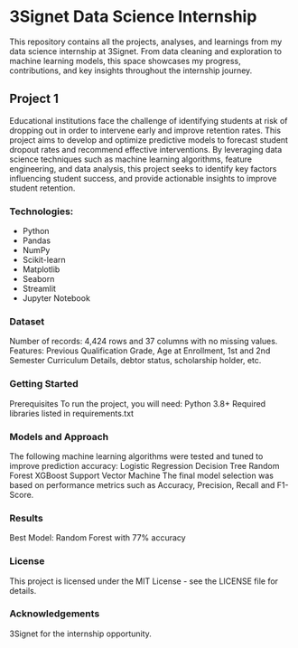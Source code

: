 # 3Signet Data Science Internship
This repository contains all the projects, analyses, and learnings from my data science internship at 3Signet. From data cleaning and exploration to machine learning models, this space showcases my progress, contributions, and key insights throughout the internship journey.
## Project 1
Educational institutions face the challenge of identifying students at risk of dropping out in order to intervene early and improve retention rates. This project aims to develop and optimize predictive models to forecast student dropout rates and recommend effective interventions. By leveraging data science techniques such as machine learning algorithms, feature engineering, and data analysis, this project seeks to identify key factors influencing student success, and provide actionable insights to improve student retention.
### Technologies:
- Python
- Pandas
- NumPy
- Scikit-learn
- Matplotlib
- Seaborn
- Streamlit
- Jupyter Notebook
### Dataset
Number of records: 4,424 rows and 37 columns with no missing values.
Features: Previous Qualification Grade, Age at Enrollment, 1st and 2nd Semester Curriculum Details, debtor status, scholarship holder, etc.
### Getting Started
Prerequisites
To run the project, you will need:
Python 3.8+
Required libraries listed in requirements.txt
### Models and Approach
The following machine learning algorithms were tested and tuned to improve prediction accuracy:
Logistic Regression
Decision Tree
Random Forest
XGBoost
Support Vector Machine
The final model selection was based on performance metrics such as Accuracy, Precision, Recall and F1-Score.
### Results
Best Model: Random Forest with 77% accuracy
### License
This project is licensed under the MIT License - see the LICENSE file for details.
### Acknowledgements
3Signet for the internship opportunity.
